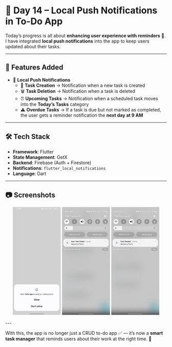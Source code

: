# 📌 Day 14 – Local Push Notifications in To-Do App

Today’s progress is all about **enhancing user experience with reminders** 🎉.  
I have integrated **local push notifications** into the app to keep users updated about their tasks.

---

## 🚀 Features Added
- 🔔 **Local Push Notifications**
  - 📅 **Task Creation** → Notification when a new task is created  
  - 🗑️ **Task Deletion** → Notification when a task is deleted  
  - ⏰ **Upcoming Tasks** → Notification when a scheduled task moves into the **Today’s Tasks** category  
  - ⚠️ **Overdue Tasks** → If a task is due but not marked as completed, the user gets a reminder notification the **next day at 9 AM**  

---

## 🛠️ Tech Stack
- **Framework**: Flutter  
- **State Management**: GetX  
- **Backend**: Firebase (Auth + Firestore)  
- **Notifications**: `flutter_local_notifications`  
- **Language**: Dart  

---

## 📷 Screenshots


<p align="center">
  <img src="../screenshots/notification_permission.jpeg" alt="Notification Permission" width="150"/>
  <img src="../screenshots/task_added_notification.jpeg" alt="Task Adding Notification" width="150"/>
  <img src="../screenshots/task_deleted_notification.jpeg" alt="Task Deleting Notification" width="150"/>
</p>  
---

With this, the app is no longer just a CRUD to-do app ✅ — it’s now a **smart task manager** that reminds users about their work at the right time. 🚀
